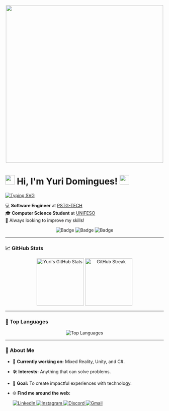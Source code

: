 <div align="center">
  <img src="https://i.imgur.com/u2bZ39F.png" width="500"/>
</div>

<h1> <img src="https://raw.githubusercontent.com/MartinHeinz/MartinHeinz/master/wave.gif" width="30px">  Hi, I'm Yuri Domingues!  <img src="https://raw.githubusercontent.com/MartinHeinz/MartinHeinz/master/wave.gif" width="30px"> </h1>
    <a href="https://git.io/typing-svg"><img src="https://readme-typing-svg.demolab.com?font=Fida+Code&size=25&pause=1000&center=true&vCenter=true&width=250&height=40&lines=Game+Dev;Software+Dev" alt="Typing SVG" /></a>
<p>
  💻 <strong>Software Engineer</strong> at <a href="https://pstg.com.br/">PSTG-TECH</a> <br/>
  🎓 <strong>Computer Science Student</strong> at <a href="https://www.unifeso.edu.br">UNIFESO</a> <br/>
  🌱 Always looking to improve my skills!
</p>

<div align="center">
  <img src="https://img.shields.io/badge/-Software%20Developer-blue?style=for-the-badge" alt="Badge">
  <img src="https://img.shields.io/badge/-Lifelong%20Learner-orange?style=for-the-badge" alt="Badge">
  <img src="https://img.shields.io/badge/-Open%20Source%20Lover-green?style=for-the-badge" alt="Badge">
</div>

---

### 📈 GitHub Stats
<div align="center">
  <img src="https://github-readme-stats.vercel.app/api?username=yuridomingues&hide=contribs,prs&show_icons=true&theme=dracula" alt="Yuri's GitHub Stats" height="150"/>
  <img src="https://streak-stats.demolab.com?user=yuridomingues&theme=dracula" alt="GitHub Streak" height="150"/>
</div>

---

### 🌟 Top Languages
<div align="center">
  <img src="https://github-readme-stats.vercel.app/api/top-langs/?username=yuridomingues&layout=compact&theme=dracula" alt="Top Languages" />
</div>

---

### 🚀 About Me
- 💼 <strong>Currently working on:</strong> Mixed Reality, Unity, and C#.
- 🛠️ <strong>Interests:</strong> Anything that can solve problems.
- 🎯 <strong>Goal:</strong> To create impactful experiences with technology.
- 🌐 <strong>Find me around the web:</strong>
  
  <div>
    <a href="https://www.linkedin.com/in/yuri-domingues-63869b320/" target="_blank">
      <img src="https://img.shields.io/badge/LinkedIn-0077B5?style=for-the-badge&logo=linkedin&logoColor=white" alt="LinkedIn"/>
    </a>
    <a href="https://instagram.com/yuridomingues_" target="_blank">
      <img src="https://img.shields.io/badge/-Instagram-%23E4405F?style=for-the-badge&logo=instagram&logoColor=white" alt="Instagram"/>
    </a>
    <a href="https://discord.gg/gQn5tVZAYu" target="_blank">
      <img src="https://img.shields.io/badge/Discord-7289DA?style=for-the-badge&logo=discord&logoColor=white" alt="Discord"/>
    </a>
    <a href="mailto:yuridomingues.contato@gmail.com">
      <img src="https://img.shields.io/badge/-Gmail-%23333?style=for-the-badge&logo=gmail&logoColor=white" alt="Gmail"/>
    </a>
  </div>
